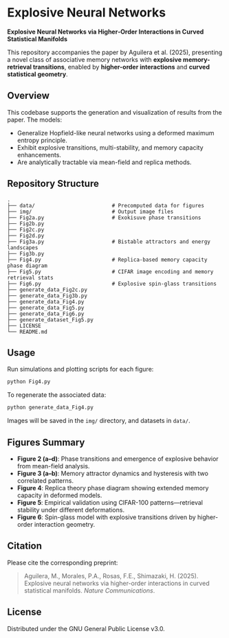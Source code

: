 # Explosive Neural Networks

**Explosive Neural Networks via Higher‑Order Interactions in Curved Statistical Manifolds**

This repository accompanies the paper by Aguilera et al. (2025), presenting a novel class of associative memory networks with **explosive memory-retrieval transitions**, enabled by **higher-order interactions** and **curved statistical geometry**.

## Overview

This codebase supports the generation and visualization of results from the paper. The models:
- Generalize Hopfield-like neural networks using a deformed maximum entropy principle.
- Exhibit explosive transitions, multi-stability, and memory capacity enhancements.
- Are analytically tractable via mean-field and replica methods.

## Repository Structure

```
.
├── data/                         # Precomputed data for figures
├── img/                          # Output image files
├── Fig2a.py                      # Exokisuve phase transitions
├── Fig2b.py
├── Fig2c.py
├── Fig2d.py
├── Fig3a.py                      # Bistable attractors and energy landscapes
├── Fig3b.py
├── Fig4.py                       # Replica-based memory capacity phase diagram
├── Fig5.py                       # CIFAR image encoding and memory retrieval stats
├── Fig6.py                       # Explosive spin-glass transitions
├── generate_data_Fig2c.py
├── generate_data_Fig3b.py
├── generate_data_Fig4.py
├── generate_data_Fig5.py
├── generate_data_Fig6.py
├── generate_dataset_Fig5.py
├── LICENSE
└── README.md
```

## Usage

Run simulations and plotting scripts for each figure:

```bash
python Fig4.py
```

To regenerate the associated data:

```bash
python generate_data_Fig4.py
```

Images will be saved in the `img/` directory, and datasets in `data/`.

## Figures Summary

- **Figure 2 (a–d)**: Phase transitions and emergence of explosive behavior from mean-field analysis.
- **Figure 3 (a–b)**: Memory attractor dynamics and hysteresis with two correlated patterns.
- **Figure 4**: Replica theory phase diagram showing extended memory capacity in deformed models.
- **Figure 5**: Empirical validation using CIFAR-100 patterns—retrieval stability under different deformations.
- **Figure 6**: Spin-glass model with explosive transitions driven by higher-order interaction geometry.

## Citation

Please cite the corresponding preprint:

> Aguilera, M., Morales, P.A., Rosas, F.E., Shimazaki, H. (2025). Explosive neural networks via higher-order interactions in curved statistical manifolds. _Nature Communications_.

## License

Distributed under the GNU General Public License v3.0.
